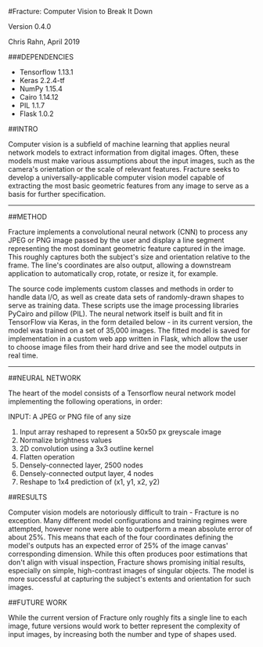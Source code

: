 #Fracture: Computer Vision to Break It Down

Version 0.4.0

Chris Rahn, April 2019

###DEPENDENCIES

- Tensorflow 1.13.1
- Keras 2.2.4-tf
- NumPy 1.15.4
- Cairo 1.14.12
- PIL 1.1.7
- Flask 1.0.2

##INTRO

Computer vision is a subfield of machine learning that applies neural network models to extract information from digital images. Often, these models must make various assumptions about the input images, such as the camera's orientation or the scale of relevant features. Fracture seeks to develop a universally-applicable computer vision model capable of extracting the most basic geometric features from any image to serve as a basis for further specification.

----
##METHOD

Fracture implements a convolutional neural network (CNN) to process any JPEG or PNG image passed by the user and display a line segment representing the most dominant geometric feature captured in the image. This roughly captures both the subject's size and orientation relative to the frame. The line's coordinates are also output, allowing a downstream application to automatically crop, rotate, or resize it, for example.

The source code implements custom classes and methods in order to handle data I/O, as well as create data sets of randomly-drawn shapes to serve as training data. These scripts use the image processing libraries PyCairo and pillow (PIL). The neural network itself is built and fit in TensorFlow via Keras, in the form detailed below - in its current version, the model was trained on a set of 35,000 images. The fitted model is saved for implementation in a custom web app written in Flask, which allow the user to choose image files from their hard drive and see the model outputs in real time.

----
##NEURAL NETWORK

The heart of the model consists of a Tensorflow neural network model implementing the following operations, in order:

INPUT: A JPEG or PNG file of any size   
1. Input array reshaped to represent a 50x50 px greyscale image   
2. Normalize brightness values   
3. 2D convolution using a 3x3 outline kernel    
4. Flatten operation   
5. Densely-connected layer, 2500 nodes   
6. Densely-connected output layer, 4 nodes   
7. Reshape to 1x4 prediction of (x1, y1, x2, y2)   

##RESULTS

Computer vision models are notoriously difficult to train - Fracture is no exception. Many different model configurations and training regimes were attempted, however none were able to outperform a mean absolute error of about 25%. This means that each of the four coordinates defining the model's outputs has an expected error of 25% of the image canvas' corresponding dimension. While this often produces poor estimations that don't align with visual inspection, Fracture shows promising initial results, especially on simple, high-contrast images of singular objects. The model is more successful at capturing the subject's extents and orientation for such images.

##FUTURE WORK

While the current version of Fracture only roughly fits a single line to each image, future versions would work to better represent the complexity of input images, by increasing both the number and type of shapes used.
